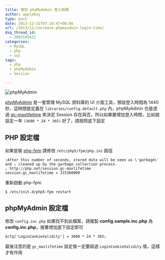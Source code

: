 ```yaml
---
title: 增加 phpMyAdmin 登入時間
author: appleboy
type: post
date: 2013-12-31T07:19:47+00:00
url: /2013/12/increase-phpmyadmin-login-time/
dsq_thread_id:
  - 2083185431
categories:
  - MySQL
  - php
  - sql
tags:
  - php
  - phpMyAdmin
  - Session

---
```

<img src="https://i0.wp.com/upload.wikimedia.org/wikipedia/commons/9/95/PhpMyAdmin_logo.png?w=840" alt="phpMyAdmin" data-recalc-dims="1" />

[phpMyAdmin][1] 是一套管理 MySQL 資料庫的 UI 介面工具，預設登入時間為 1440 秒，這時間是定義在 `libraries/config.default.php` 內，phpMyAdmin 也是透過 [gc-maxlifetime][2] 來決定 Session 存在與否，所以如果要增加登入時間，比如說設定一年 `(3600 * 24 * 365)` 好了，請按照底下設定

## PHP 設定檔

如果是裝 [php-fpm][3] 請修改 `/etc/php5/fpm/php.ini` 路徑

<pre><code class="language-shell">;After this number of seconds, stored data will be seen as \&#039;garbage\&#039; and ; cleaned up by the garbage collection process. 
; http://php.net/session.gc-maxlifetime 
session.gc_maxlifetime = 315360000</code></pre>

重新啟動 php-fpm

<pre><code class="language-shell">$ /etc/init.d/php5-fpm restart</code></pre>

## phpMyAdmin 設定檔

修改 `config.inc.php` 如果找不到此檔案，請複製 **config.sample.inc.php** 為 **config.inc.php**，接著增加底下設定即可

<pre><code class="language-php">$cfg[&#039;LoginCookieValidity&#039;] = 3600 * 24 * 365;</code></pre>

最後注意的是 `gc_maxlifetime` 設定值一定要超過 `LoginCookieValidity` 值，這樣才有作用

 [1]: http://www.phpmyadmin.net/home_page/index.php "phpMyAdmin"
 [2]: http://tw1.php.net/manual/en/session.configuration.php#ini.session.gc-maxlifetime
 [3]: http://php-fpm.org/
